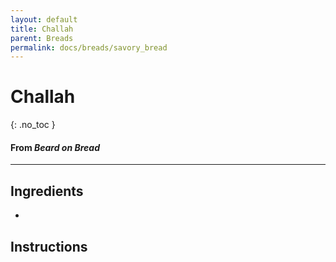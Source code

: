 ```yaml
---
layout: default
title: Challah
parent: Breads
permalink: docs/breads/savory_bread
---
```


# Challah
{: .no_toc }
#### From <i>Beard on Bread</i>
---

## Ingredients
<ul>
	<li></li>
</ul>

## Instructions
